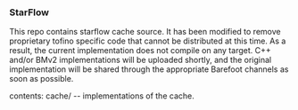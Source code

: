 ### StarFlow

This repo contains starflow cache source. It has been modified to remove proprietary tofino specific code that cannot be distributed at this time. As a result, the current implementation does not compile on any target. C++ and/or BMv2 implementations will be uploaded shortly, and the original implementation will be shared through the appropriate Barefoot channels as soon as possible.

contents:
cache/ -- implementations of the cache. 
